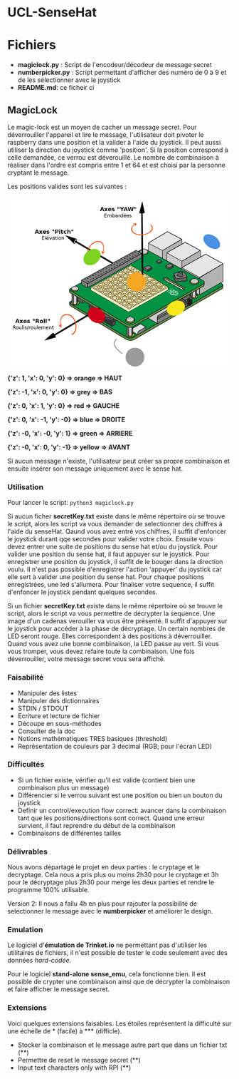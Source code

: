 # UCL-SenseHat

# Fichiers

* __magiclock.py__ : Script de l'encodeur/décodeur de message secret
* __numberpicker.py__ : Script permettant d'afficher des numéro de 0 à 9 et de les sélectionner avec le joystick
* __README.md__: ce ficheir ci

## MagicLock
Le magic-lock est un moyen de cacher un message secret. Pour déverrouiller l'appareil et lire le message, l'utilisateur doit pivoter le raspberry dans une position et la valider à l'aide du joystick. Il peut aussi utiliser la direction du joystick comme 'position'. Si la position correspond à celle demandée, ce verrou est déverouillé. Le nombre de combinaison à réaliser dans l'ordre est compris entre 1 et 64 et est choisi par la personne cryptant le message.

Les positions valides sont les suivantes :

![image](color_helper.png)

**{'z': 1, 'x': 0, 'y': 0} => orange => HAUT**

**{'z': -1, 'x': 0, 'y': 0} => grey => BAS**

**{'z': 0, 'x': 1, 'y': 0} => red => GAUCHE**

**{'z': 0, 'x': -1, 'y': -0} => blue => DROITE**

**{'z': -0, 'x': -0, 'y': 1} => green => ARRIERE**

**{'z': -0, 'x': 0, 'y': -1} => yellow => AVANT**

Si aucun message n'existe, l'utilisateur peut créer sa propre combinaison et ensuite insérer son message uniquement avec le sense hat.

### Utilisation
Pour lancer le script: `python3 magiclock.py`

Si aucun ficher __secretKey.txt__ existe dans le même répertoire où se trouve le script, alors les script va vous demander de selectionner des chiffres à l'aide du senseHat. Qaund vous avez entré vos chiffres, il suffit d'enfoncer le joystick durant qqe secondes pour valider votre choix. Ensuite vous devez entrer une suite de positions du sense hat et/ou du joystick. Pour valider une position du sense hat, il faut appuyer sur le joystick. Pour enregistrer une position du joystick, il suffit de le bouger dans la direction voulu. Il n'est pas possible d'enregistrer l'action 'appuyer' du joystick car elle sert à valider une position du sense hat. Pour chaque positions enregistrées, une led s'allumera. Pour finaliser votre sequence, il suffit d'enfoncer le joystick pendant quelques secondes.

Si un fichier __secretKey.txt__ existe dans le même répertoire où se trouve le script, alors le script va vous permettre de décrypter la sequence. Une image d'un cadenas verouiller va vous être présenté. Il suffit d'appuyer sur le joystick pour accéder à la phase de décryptage. Un certain nombres de LED seront rouge. Elles correspondent à des positions à déverrouiller. Quand vous avez une bonne combinaison, la LED passe au vert. Si vous vous tromper, vous devez refaire toute la combinaison. Une fois déverrouiller, votre message secret vous sera affiché.

### Faisabilité

* Manipuler des listes
* Manipuler des dictionnaires
* STDIN / STDOUT
* Ecriture et lecture de fichier
* Découpe en sous-méthodes
* Consulter de la doc
* Notions mathématiques TRES basiques (threshold)
* Représentation de couleurs par 3 decimal (RGB; pour l'écran LED)

### Difficultés

* Si un fichier existe, vérifier qu'il est valide (contient bien une combinaison plus un message)
* Différencier si le verrou suivant est une position ou bien un bouton du joystick
* Definir un control/execution flow correct: avancer dans la combinaison tant que les positions/directions sont correct. Quand une erreur survient, il faut reprendre du début de la combinaison
* Combinaisons de différentes tailles

### Délivrables

Nous avons départagé le projet en deux parties : le cryptage et le decryptage. Cela nous a pris plus  ou moins 2h30 pour le cryptage et 3h pour le décryptage plus 2h30 pour merge les deux parties et rendre le programme 100% utilisable.

Version 2: Il nous a fallu 4h en plus pour rajouter la possibilité de selectionner le message avec le **numberpicker** et améliorer le design.

### Emulation

Le logiciel d'**émulation de Trinket.io** ne permettant pas d'utiliser les utilitaires de fichiers, il n'est possible de tester le code seulement avec des données *hard-codée*.

Pour le logiciel **stand-alone sense_emu**, cela fonctionne bien. Il est possible de crypter une combinaison ainsi que de décrypter la combinaison et faire afficher le message secret.

### Extensions

Voici quelques extensions faisables. Les étoiles représentent la difficulté sur une échelle de &ast; (facile) à &ast;&ast;&ast; (difficle).

* Stocker la combinaison et le message autre part que dans un fichier txt (&ast;&ast;)
* Permettre de reset le message secret (&ast;&ast;)
* Input text characters only with RPI (&ast;&ast;)
